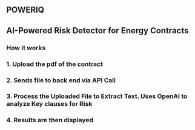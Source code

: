 ## POWERIQ
## AI-Powered Risk Detector for Energy Contracts

### How it works
### 1. Upload the pdf of the contract
### 2. Sends file to back end via API Call
### 3. Process the Uploaded File to Extract Text. Uses OpenAI to analyze Key clauses for Risk 
### 4. Results are then displayed
